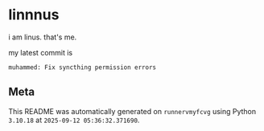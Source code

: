 # linnnus

i am linus. that's me.

my latest commit is

```
muhammed: Fix syncthing permission errors
```

## Meta

This README was automatically generated on `runnervmyfcvg` using Python
`3.10.18` at `2025-09-12 05:36:32.371690`.
